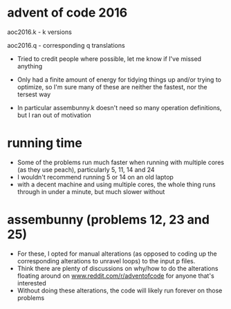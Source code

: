 # advent of code 2016

aoc2016.k - k versions

aoc2016.q - corresponding q translations

* Tried to credit people where possible, let me know if I've missed anything

* Only had a finite amount of energy for tidying things up and/or trying to optimize, so I'm sure many of these are neither the fastest, nor the tersest way
* In particular assembunny.k doesn't need so many operation definitions, but I ran out of motivation

# running time

* Some of the problems run much faster when running with multiple cores (as they use peach), particularly 5, 11, 14 and 24
* I wouldn't recommend running 5 or 14 on an old laptop
* with a decent machine and using multiple cores, the whole thing runs through in under a minute, but much slower without

# assembunny (problems 12, 23 and 25)
* For these, I opted for manual alterations (as opposed to coding up the corresponding alterations to unravel loops) to the input p files. 
* Think there are plenty of discussions on why/how to do the alterations floating around on www.reddit.com/r/adventofcode for anyone that's interested
* Without doing these alterations, the code will likely run forever on those problems
